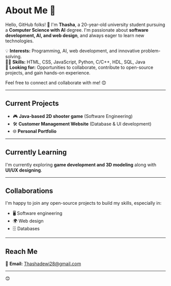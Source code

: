# About Me 🫥

Hello, GitHub folks! 👋 I'm **Thasha**, a 20-year-old university student pursuing a **Computer Science with AI** degree. I'm passionate about **software development, AI, and web design**, and always eager to learn new technologies.  

💡 **Interests:** Programming, AI, web development, and innovative problem-solving.  
👨‍💻 **Skills:** HTML, CSS, JavaScript, Python, C/C++, HDL, SQL, Java  
🚀 **Looking for:** Opportunities to collaborate, contribute to open-source projects, and gain hands-on experience.  

Feel free to connect and collaborate with me! 😊  

---

## **Current Projects**  
- 🎮 **Java-based 2D shooter game** (Software Engineering)  
- 🛠️ **Customer Management Website** (Database & UI development)  
- 🌐 **Personal Portfolio**  

---

## **Currently Learning**  
I'm currently exploring **game development and 3D modeling** along with **UI/UX designing**.  

---

## **Collaborations**  
I'm happy to join any open-source projects to build my skills, especially in:  
- 🖥️ Software engineering  
- 🌍 Web design  
- 🗄️ Databases  

---

## **Reach Me**  
📧 **Email:** [Thashadewi28@gmail.com](mailto:Thashadewi28@gmail.com)  

---

😊
